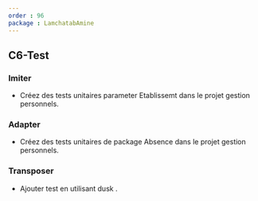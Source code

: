 ```yaml
---
order : 96
package : LamchatabAmine
---
```



## C6-Test

### Imiter

-  Créez des tests unitaires parameter Etablissemt dans le projet gestion personnels.

### Adapter

-  Créez des tests unitaires de package Absence dans le projet gestion personnels.

### Transposer

- Ajouter test en utilisant dusk .
